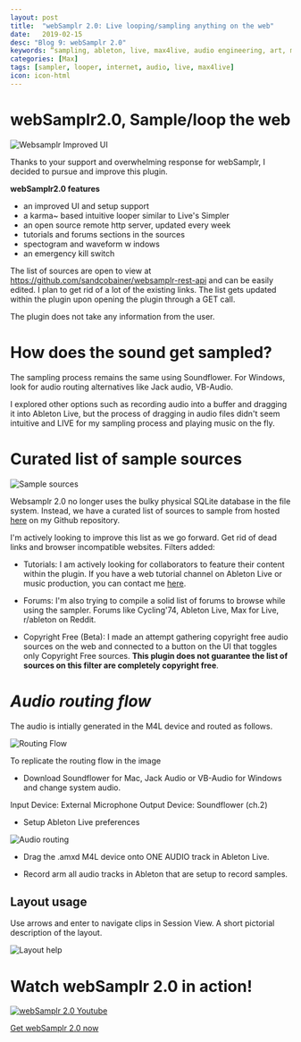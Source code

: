 ```yaml
---
layout: post
title:  "webSamplr 2.0: Live looping/sampling anything on the web"
date:   2019-02-15
desc: "Blog 9: webSamplr 2.0"
keywords: “sampling, ableton, live, max4live, audio engineering, art, music, music technology, computer science, internet, browser, samplers,music producers, midi, karma, looper, reverse"
categories: [Max]
tags: [sampler, looper, internet, audio, live, max4live]
icon: icon-html
---
```


# **webSamplr2.0, Sample/loop the web**

<img src="{{ site.baseurl }}/_posts/websamplr/plugin-firstlook" alt="Websamplr Improved UI" class="center" />

Thanks to your support and overwhelming response for webSamplr, I decided to pursue and improve this plugin. 

**webSamplr2.0 features**
 
 - an improved UI and setup support
 - a karma~ based intuitive looper similar to Live's Simpler
 - an open source remote http server, updated every week 
 - tutorials and forums sections in the sources
 - spectogram and waveform w
indows
- an emergency kill switch

The list of sources are open to view at https://github.com/sandcobainer/websamplr-rest-api and can be easily edited. I plan to get rid of a lot of the existing links. The list gets updated within the plugin upon opening the plugin through a GET call. 

The plugin does not take any information from the user.

# **How does the sound get sampled?**
The sampling process remains the same using Soundflower. For Windows, look for audio routing alternatives like Jack audio, VB-Audio.

I explored other options such as recording audio into a buffer and dragging it into Ableton Live, but the process of dragging in audio files didn't seem intuitive and LIVE for my sampling process and playing music on the fly.


# Curated list of sample sources 

<img src="{{ site.baseurl }}/static/assets/img/blog/wesbsamplr2/sources.png" alt="Sample sources" class="center" />

Websamplr 2.0 no longer uses the bulky physical SQLite database in the file system. Instead, we have a curated list of sources to sample from hosted [here](https://github.com/sandcobainer/websamplr-rest-api/) on my Github repository. 

I'm actively looking to improve this list as we go forward. Get rid of dead links and browser incompatible websites. Filters added: 

- Tutorials: I am actively looking for collaborators to feature their content within the plugin. If you have a web tutorial channel on Ableton Live or music production, you can contact me [here](https://sandcobainer.github.io/audioblog-/).

- Forums: I'm also trying to compile a solid list of forums to browse while using the sampler. Forums like Cycling'74, Ableton Live, Max for Live, r/ableton on Reddit. 

- Copyright Free (Beta): I made an attempt gathering copyright free audio sources on the web and connected to a button on the UI that toggles only Copyright Free sources. **This plugin does not guarantee the list of sources on this filter are completely copyright free**.


# *Audio routing flow*

The audio is intially generated in the M4L device and routed as follows. 

<img src="{{ site.baseurl }}/static/assets/img/blog/routing-flow.png" alt="Routing Flow" class="center" />

To replicate the routing flow in the image
- Download Soundflower for Mac, Jack Audio or VB-Audio for Windows and change system audio. 

Input Device: External Microphone
Output Device: Soundflower (ch.2)
   
- Setup Ableton Live preferences  

<img src="{{ site.baseurl }}/static/assets/img/blog/wesbsamplr2/audiorouting.png" alt="Audio routing" class="center" />

- Drag the .amxd M4L device onto ONE AUDIO track in Ableton Live. 

- Record arm all audio tracks in Ableton that are setup to record samples. 

## Layout usage

Use arrows and enter to navigate clips in Session View. A short pictorial description of the layout. 

<img src="{{ site.baseurl }}/static/assets/img/blog/wesbsamplr2/usage.png" alt="Layout help" class="center" />


# Watch webSamplr 2.0 in action!

[![webSamplr 2.0 Youtube](https://img.youtube.com/vi/6XijyJpCX8s/0.jpg)](https://youtu.be/6XijyJpCX8s)

<script src="https://gumroad.com/js/gumroad.js"></script>
<a class="gumroad-button" href="https://gum.co/websamplr?wanted=true" target="_blank">Get webSamplr 2.0 now</a>


